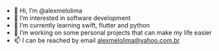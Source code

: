 - 👋 Hi, I’m @alexmelolima
- 👀 I’m interested in software development
- 🌱 I’m currently learning swift, flutter and python
- 💞️ I’m working on some personal projects that can make my life easier 
- 📫 I can be reached by email alexmelolima@yahoo.com.br

<!---
alexmelolima/alexmelolima is a ✨ special ✨ repository because its `README.md` (this file) appears on your GitHub profile.
You can click the Preview link to take a look at your changes.
--->
